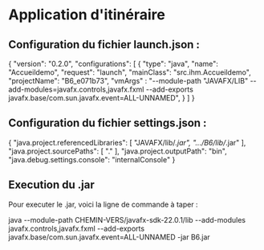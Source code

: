 # Application d'itinéraire

## Configuration du fichier launch.json :

{
    "version": "0.2.0",
    "configurations": [
        {
            "type": "java",
            "name": "Accueildemo",
            "request": "launch",
            "mainClass": "src.ihm.Accueildemo",
            "projectName": "B6_e071b73",
            "vmArgs" : "--module-path "JAVAFX/LIB" --add-modules=javafx.controls,javafx.fxml --add-exports javafx.base/com.sun.javafx.event=ALL-UNNAMED",
        }
    ]
}

## Configuration du fichier settings.json :

{
    "java.project.referencedLibraries": [
        "JAVAFX/lib/*.jar",
        ".../B6/lib/*.jar"
    ],
    "java.project.sourcePaths": [
        "."
    ],
    "java.project.outputPath": "bin",
    "java.debug.settings.console": "internalConsole"
}

## Execution du .jar

Pour executer le .jar, voici la ligne de commande à taper :

java --module-path CHEMIN-VERS/javafx-sdk-22.0.1/lib --add-modules javafx.controls,javafx.fxml --add-exports javafx.base/com.sun.javafx.event=ALL-UNNAMED -jar B6.jar